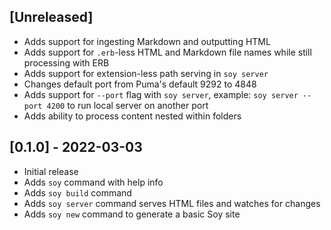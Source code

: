 ## [Unreleased]

- Adds support for ingesting Markdown and outputting HTML
- Adds support for `.erb`-less HTML and Markdown file names while still processing with ERB
- Adds support for extension-less path serving in `soy server`
- Changes default port from Puma's default 9292 to 4848
- Adds support for `--port` flag with `soy server`, example: `soy server --port 4200` to run local server on another port
- Adds ability to process content nested within folders

## [0.1.0] - 2022-03-03

- Initial release
- Adds `soy` command with help info
- Adds `soy build` command
- Adds `soy server` command serves HTML files and watches for changes
- Adds `soy new` command to generate a basic Soy site
